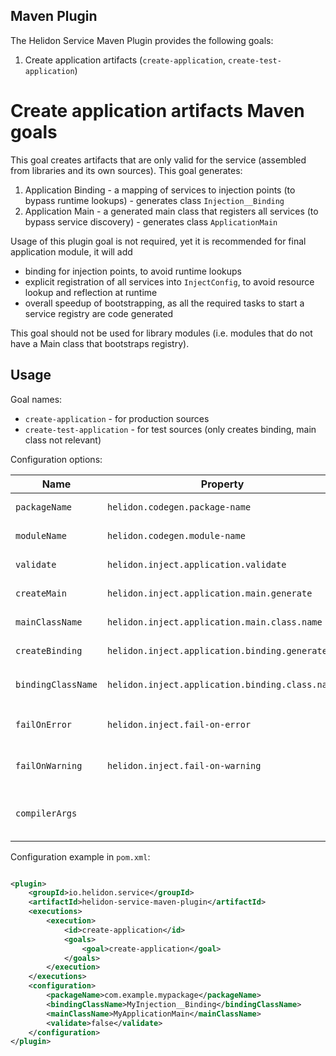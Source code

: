 Maven Plugin
---

The Helidon Service Maven Plugin provides the following goals:

1. Create application artifacts (`create-application`, `create-test-application`)

# Create application artifacts Maven goals

This goal creates artifacts that are only valid for the service (assembled from libraries and its own sources).
This goal generates:

1. Application Binding - a mapping of services to injection points (to bypass runtime lookups) - generates class `Injection__Binding`
2. Application Main - a generated main class that registers all services (to bypass service discovery) - generates class `ApplicationMain`

Usage of this plugin goal is not required, yet it is recommended for final application module, it will add
- binding for injection points, to avoid runtime lookups
- explicit registration of all services into `InjectConfig`, to avoid resource lookup and reflection at runtime
- overall speedup of bootstrapping, as all the required tasks to start a service registry are code generated

This goal should not be used for library modules (i.e. modules that do not have a Main class that bootstraps registry).

## Usage

Goal names:

- `create-application` - for production sources
- `create-test-application` - for test sources (only creates binding, main class not relevant)

Configuration options:

| Name               | Property                                        | Default                | Description                                                                     |
|--------------------|-------------------------------------------------|------------------------|---------------------------------------------------------------------------------|
| `packageName`      | `helidon.codegen.package-name`                  | Inferred from module   | Package to put the generated classes in                                         |
| `moduleName`       | `helidon.codegen.module-name`                   | Inferred from module   | Name of the JPMS module                                                         |
| `validate`         | `helidon.inject.application.validate`           | `true`                 | Whether to validate application                                                 |
| `createMain`       | `helidon.inject.application.main.generate`      | `true`                 | Whether to create application Main class                                        |
| `mainClassName`    | `helidon.inject.application.main.class.name`    | `ApplicationMain`      | Name of the generated Main class                                                |
| `createBinding`    | `helidon.inject.application.binding.generate`   | `true`                 | Whether to create application binding                                           |
| `bindingClassName` | `helidon.inject.application.binding.class.name` | `Application__Binding` | Name of the generated binding class, for test, it is `TestApplication__Binding` |
| `failOnError`      | `helidon.inject.fail-on-error`                  | `true`                 | Whether to fail when the plugin encounters an error                             |
| `failOnWarning`    | `helidon.inject.fail-on-warning`                | `false`                | Whether to fail when the plugin encounters a warning                            |
| `compilerArgs`     |                                                 |                        | Arguments of the Java compiler (both classes are compiled by the plugin)        | 

Configuration example in `pom.xml`:

```xml

<plugin>
    <groupId>io.helidon.service</groupId>
    <artifactId>helidon-service-maven-plugin</artifactId>
    <executions>
        <execution>
            <id>create-application</id>
            <goals>
                <goal>create-application</goal>
            </goals>
        </execution>
    </executions>
    <configuration>
        <packageName>com.example.mypackage</packageName>
        <bindingClassName>MyInjection__Binding</bindingClassName>
        <mainClassName>MyApplicationMain</mainClassName>
        <validate>false</validate>
    </configuration>
</plugin>
```
